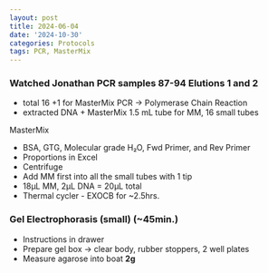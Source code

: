 ```yaml
---
layout: post
title: 2024-06-04
date: '2024-10-30'
categories: Protocols
tags: PCR, MasterMix
---
```


### Watched Jonathan PCR samples 87-94 Elutions 1 and 2
* total 16 +1 for MasterMix
PCR -> Polymerase Chain Reaction
* extracted DNA + MasterMix
1.5 mL tube for MM, 16 small tubes 

MasterMix
* BSA, GTG, Molecular grade H₂O, Fwd Primer, and Rev Primer
* Proportions in Excel
* Centrifuge
* Add MM first into all the small tubes with 1 tip
* 18µL MM, 2µL DNA = 20µL total
* Thermal cycler - EXOCB for ~2.5hrs.

### Gel Electrophorasis (small) (~45min.)
* Instructions in drawer
* Prepare gel box -> clear body, rubber stoppers, 2 well plates
* Measure agarose into boat **2g**
